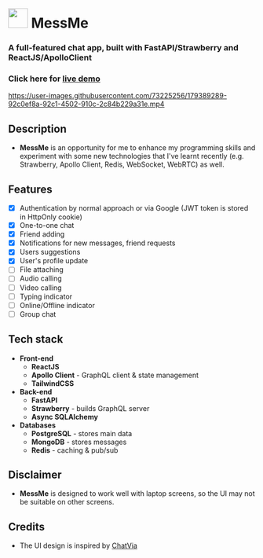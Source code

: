 # <img src="https://user-images.githubusercontent.com/73225256/179389251-128d4555-52bc-48b3-8d54-b720963e4597.png" width='40px'> **MessMe**

### **A full-featured chat app, built with FastAPI/Strawberry and ReactJS/ApolloClient**

### Click here for [live demo](https://messme.ttq186.dev)
https://user-images.githubusercontent.com/73225256/179389289-92c0ef8a-92c1-4502-910c-2c84b229a31e.mp4

## Description
- **MessMe** is an opportunity for me to enhance my programming skills and experiment with some new technologies that I've learnt recently (e.g. Strawberry, Apollo Client, Redis, WebSocket, WebRTC) as well.

## Features
- [x] Authentication by normal approach or via Google (JWT token is stored in HttpOnly cookie)
- [x] One-to-one chat
- [x] Friend adding
- [x] Notifications for new messages, friend requests
- [x] Users suggestions
- [x] User's profile update
- [ ] File attaching
- [ ] Audio calling
- [ ] Video calling
- [ ] Typing indicator
- [ ] Online/Offline indicator
- [ ] Group chat

## Tech stack
- **Front-end**
    - **ReactJS**
    - **Apollo Client** - GraphQL client & state management
    - **TailwindCSS**
- **Back-end**
    - **FastAPI**
    - **Strawberry** - builds GraphQL server
    - **Async SQLAlchemy**
- **Databases**
    - **PostgreSQL** - stores main data
    - **MongoDB** - stores messages
    - **Redis** - caching & pub/sub

## Disclaimer
- **MessMe** is designed to work well with laptop screens, so the UI may not be suitable on other screens.

## Credits
- The UI design is inspired by [ChatVia](http://chatvia-dark.react.themesbrand.com/)
